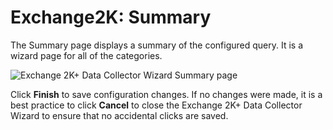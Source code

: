 # Exchange2K: Summary

The Summary page displays a summary of the configured query. It is a wizard page for all of the
categories.

![Exchange 2K+ Data Collector Wizard Summary page](/img/product_docs/accessanalyzer/11.6/accessanalyzer/admin/datacollector/adinventory/summary.webp)

Click **Finish** to save configuration changes. If no changes were made, it is a best practice to
click **Cancel** to close the Exchange 2K+ Data Collector Wizard to ensure that no accidental clicks
are saved.
